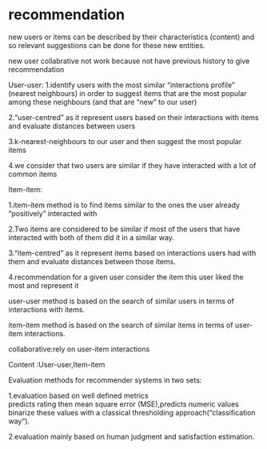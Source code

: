 # recommendation

new users or items can be described by their characteristics (content) and so relevant suggestions can be done for these new entities. 

new user collabrative not work because not have previous  history to  give recommendation

User-user:
1.identify users with the most similar “interactions profile” (nearest neighbours) in order to suggest items that are the most popular among these neighbours (and that are “new” to our user)

2.“user-centred” as it represent users based on their interactions with items and evaluate distances between users

3.k-nearest-neighbours to our user and then suggest the most popular items

4.we consider that two users are similar if they have interacted with a lot of common items

Item-item:

1.item-item method is to find items similar to the ones the user already “positively” interacted with

2.Two items are considered to be similar if most of the users that have interacted with both of them did it in a similar way.

3.“item-centred” as it represent items based on interactions users had with them and evaluate distances between those items.

4.recommendation for a given user consider the item this user liked the most and represent it

user-user method is based on the search of similar users in terms of interactions with items.

item-item method is based on the search of similar items in terms of user-item interactions.

collaborative:rely on user-item interactions

Content :User-user,Item-item

Evaluation methods for recommender systems in two sets: 

1.evaluation based on well defined metrics   
predicts rating then mean square error (MSE),predicts numeric values binarize these values with a classical thresholding approach(“classification way”).

2.evaluation mainly based on human judgment and satisfaction estimation.
